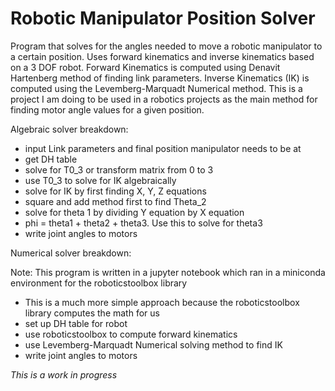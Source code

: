 # Robotic Manipulator Position Solver
Program that solves for the angles needed to move a robotic manipulator to a certain position. Uses forward kinematics and inverse kinematics based on a 3 DOF robot. Forward Kinematics is computed using Denavit Hartenberg method of finding link parameters. Inverse Kinematics (IK) is computed using the Levemberg-Marquadt Numerical method. This is a project I am doing to be used in a robotics projects as the main method for finding motor angle values for a given position.

Algebraic solver breakdown:

- input Link parameters and final position manipulator needs to be at
- get DH table
- solve for T0_3 or transform matrix from 0 to 3
- use T0_3 to solve for IK algebraically
- solve for IK by first finding X, Y, Z equations
- square and add method first to find Theta_2
- solve for theta 1 by dividing Y equation by X equation
- phi = theta1 + theta2 + theta3. Use this to solve for theta3
- write joint angles to motors

Numerical solver breakdown:

Note: This program is written in a jupyter notebook which ran in a miniconda environment for the roboticstoolbox library
- This is a much more simple approach because the roboticstoolbox library computes the math for us
- set up DH table for robot
- use roboticstoolbox to compute forward kinematics
- use Levemberg-Marquadt Numerical solving method to find IK
- write joint angles to motors

*This is a work in progress*
